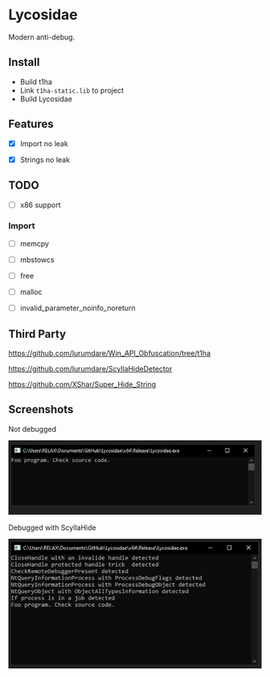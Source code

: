# Lycosidae

Modern anti-debug.

## Install
- Build t1ha
- Link `t1ha-static.lib` to project
- Build Lycosidae

## Features

- [x] Import no leak

- [x] Strings no leak

## TODO

- [ ] x86 support

### Import

- [ ] memcpy

- [ ] mbstowcs

- [ ] free

- [ ] malloc

- [ ] invalid_parameter_noinfo_noreturn

## Third Party

https://github.com/lurumdare/Win_API_Obfuscation/tree/t1ha

https://github.com/lurumdare/ScyllaHideDetector

https://github.com/XShar/Super_Hide_String

## Screenshots

Not debugged

![not_debugged.png](img/not_debugged.png)

Debugged with ScyllaHide

![debugged_scyllahide.png](img/debugged_scyllahide.png)
